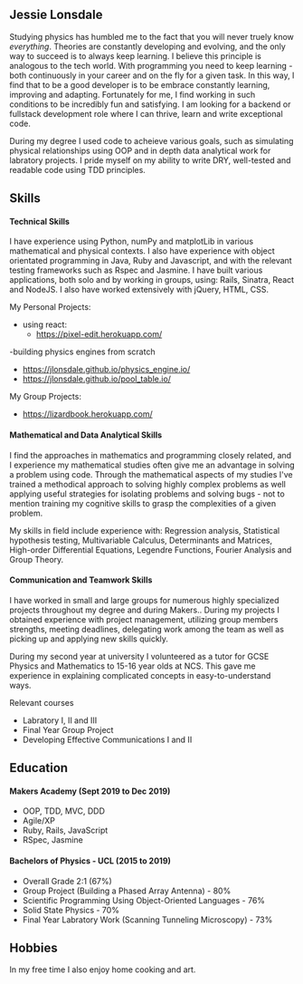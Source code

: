 ## Jessie Lonsdale

Studying physics has humbled me to the fact that you will never truely know  <em>everything</em>. Theories are constantly developing and evolving, and the only way to succeed is to always keep learning. I believe this principle is analogous to the tech world. With programming you need to keep learning - both continuously in your career and on the fly for a given task. In this way, I find that to be a good developer is to be embrace constantly learning, improving and adapting. Fortunately for me, I find working in such conditions to be incredibly fun and satisfying. I am looking for a backend or fullstack development role where I can thrive, learn and write exceptional code.

During my degree I used code to acheieve various goals, such as simulating physical relationships using OOP and in depth data analytical work for labratory projects. I pride myself on my ability to write DRY, well-tested and readable code using TDD principles.

## Skills

#### Technical Skills 

I have experience using Python, numPy and matplotLib in various mathematical and physical contexts.
I also have experience with object orientated programming in Java, Ruby and Javascript, and with the relevant testing frameworks such as Rspec and Jasmine. I have built various applications, both solo and by working in groups, using: Rails, Sinatra, React and NodeJS. I also have worked extensively with jQuery, HTML, CSS. 

My Personal Projects:
- using react:
  - https://pixel-edit.herokuapp.com/
  
-building physics engines from scratch
  - https://jlonsdale.github.io/physics_engine.io/
  - https://jlonsdale.github.io/pool_table.io/

My Group Projects:
- https://lizardbook.herokuapp.com/

#### Mathematical and Data Analytical Skills

I find the approaches in mathematics and programming closely related, and I experience my mathematical studies often give me an advantage in solving a problem using code. Through the mathematical aspects of my studies I've trained a methodical approach to solving highly complex problems as well applying useful strategies for isolating problems and solving bugs - not to mention training my cognitive skills to grasp the complexities of a given problem.

My skills in field include experience with: Regression analysis, Statistical hypothesis testing, Multivariable Calculus, Determinants and Matrices, High-order Differential Equations, Legendre Functions, Fourier Analysis and Group Theory.

#### Communication and Teamwork Skills

I have worked in small and large groups for numerous highly specialized projects throughout my degree and during Makers..
During my projects I obtained experience with project management, utilizing group members strengths, meeting deadlines, delegating work among the team as well as picking up and applying new skills quickly.

During my second year at university I volunteered as a tutor for GCSE Physics and Mathematics to 15-16 year olds at NCS. This gave me experience in explaining complicated concepts in easy-to-understand ways.

Relevant courses
- Labratory I, II and III
- Final Year Group Project
- Developing Effective Communications I and II

## Education

#### Makers Academy (Sept 2019 to Dec 2019)

- OOP, TDD, MVC, DDD
- Agile/XP
- Ruby, Rails, JavaScript
- RSpec, Jasmine

#### Bachelors of Physics - UCL (2015 to 2019)

- Overall Grade 2:1 (67%)
- Group Project (Building a Phased Array Antenna) - 80%
- Scientific Programming Using Object-Oriented Languages - 76%
- Solid State Physics - 70%
- Final Year Labratory Work (Scanning Tunneling Microscopy) - 73%

## Hobbies

In my free time I also enjoy home cooking and art.
